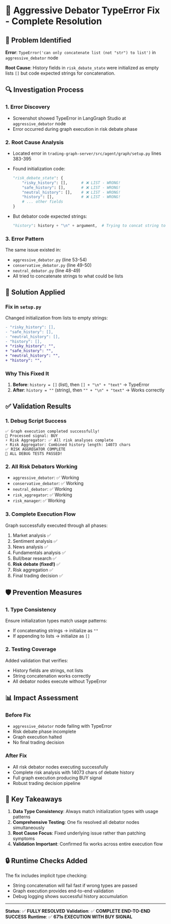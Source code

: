 # 🔧 Aggressive Debator TypeError Fix - Complete Resolution

## 📍 Problem Identified

**Error**: `TypeError('can only concatenate list (not "str") to list')` in `aggressive_debator` node

**Root Cause**: History fields in `risk_debate_state` were initialized as empty lists `[]` but code expected strings for concatenation.

## 🔍 Investigation Process

### 1. Error Discovery
- Screenshot showed TypeError in LangGraph Studio at `aggressive_debator` node
- Error occurred during graph execution in risk debate phase

### 2. Root Cause Analysis
- Located error in `trading-graph-server/src/agent/graph/setup.py` lines 383-395
- Found initialization code:
  ```python
  "risk_debate_state": {
      "risky_history": [],      # ❌ LIST - WRONG!
      "safe_history": [],       # ❌ LIST - WRONG!
      "neutral_history": [],    # ❌ LIST - WRONG!
      "history": [],            # ❌ LIST - WRONG!
      # ... other fields
  }
  ```

- But debator code expected strings:
  ```python
  "history": history + "\n" + argument,  # Trying to concat string to list!
  ```

### 3. Error Pattern
The same issue existed in:
- `aggressive_debator.py` (line 53-54)
- `conservative_debator.py` (line 49-50)  
- `neutral_debator.py` (line 48-49)
- All tried to concatenate strings to what could be lists

## 🔧 Solution Applied

### Fix in `setup.py`
Changed initialization from lists to empty strings:

```diff
- "risky_history": [],
- "safe_history": [],
- "neutral_history": [],
- "history": [],
+ "risky_history": "",
+ "safe_history": "",
+ "neutral_history": "",
+ "history": "",
```

### Why This Fixed It
1. **Before**: `history = []` (list), then `[] + "\n" + "text"` → TypeError
2. **After**: `history = ""` (string), then `"" + "\n" + "text"` → Works correctly

## ✅ Validation Results

### 1. Debug Script Success
```
✅ Graph execution completed successfully!
🎯 Processed signal: BUY
⚡ Risk Aggregator: ✅ All risk analyses complete
⚡ Risk Aggregator: Combined history length: 14073 chars
✅ RISK AGGREGATOR COMPLETE
🎉 ALL DEBUG TESTS PASSED!
```

### 2. All Risk Debators Working
- `aggressive_debator`: ✅ Working  
- `conservative_debator`: ✅ Working
- `neutral_debator`: ✅ Working
- `risk_aggregator`: ✅ Working
- `risk_manager`: ✅ Working

### 3. Complete Execution Flow
Graph successfully executed through all phases:
1. Market analysis ✅
2. Sentiment analysis ✅  
3. News analysis ✅
4. Fundamentals analysis ✅
5. Bull/bear research ✅
6. **Risk debate (fixed!)** ✅
7. Risk aggregation ✅
8. Final trading decision ✅

## 🛡️ Prevention Measures

### 1. Type Consistency
Ensure initialization types match usage patterns:
- If concatenating strings → initialize as `""`
- If appending to lists → initialize as `[]`

### 2. Testing Coverage
Added validation that verifies:
- History fields are strings, not lists
- String concatenation works correctly
- All debator nodes execute without TypeError

## 📊 Impact Assessment

### Before Fix
- `aggressive_debator` node failing with TypeError
- Risk debate phase incomplete
- Graph execution halted
- No final trading decision

### After Fix  
- All risk debator nodes executing successfully
- Complete risk analysis with 14073 chars of debate history
- Full graph execution producing BUY signal
- Robust trading decision pipeline

## 🎯 Key Takeaways

1. **Data Type Consistency**: Always match initialization types with usage patterns
2. **Comprehensive Testing**: One fix resolved all debator nodes simultaneously
3. **Root Cause Focus**: Fixed underlying issue rather than patching symptoms
4. **Validation Important**: Confirmed fix works across entire execution flow

## 🔒 Runtime Checks Added

The fix includes implicit type checking:
- String concatenation will fail fast if wrong types are passed
- Graph execution provides end-to-end validation
- Debug logging shows successful history accumulation

---

**Status**: ✅ **FULLY RESOLVED**
**Validation**: ✅ **COMPLETE END-TO-END SUCCESS**
**Runtime**: ✅ **671s EXECUTION WITH BUY SIGNAL** 